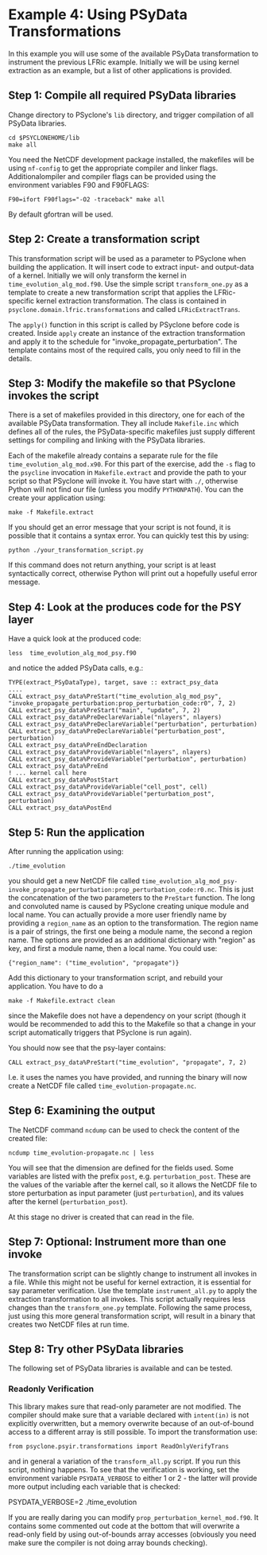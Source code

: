 # Example 4: Using PSyData Transformations

In this example you will use some of the available PSyData
transformation to instrument the previous LFRic example.
Initially we will be using kernel extraction as an example,
but a list of other applications is provided.


## Step 1: Compile all required PSyData libraries
Change directory to PSyclone's ``lib`` directory, and trigger
compilation of all PSyData libraries.

    cd $PSYCLONEHOME/lib
    make all

You need the NetCDF development package installed, the makefiles
will be using ``nf-config`` to get the appropriate compiler and
linker flags. Additionalompiler and compiler flags can be provided
using the environment variables F90 and F90FLAGS:

    F90=ifort F90flags="-O2 -traceback" make all

By default gfortran will be used.


## Step 2: Create a transformation script
This transformation script will be used as a parameter
to PSyclone when building the application. It will insert
code to extract input- and output-data of a kernel. Initially
we will only transform the kernel in ``time_evolution_alg_mod.f90``.
Use the simple script ``transform_one.py`` as a template
to create a new transformation script that applies the
LFRic-specific kernel extraction transformation. The class
is contained in ``psyclone.domain.lfric.transformations``
and called ``LFRicExtractTrans``.

The ``apply()`` function in this script is called by PSyclone before
code is created. Inside ``apply`` create an instance of the
extraction transformation and apply it to the schedule for 
"invoke_propagate_perturbation". The template contains
most of the required calls, you only need to fill in the details.

## Step 3: Modify the makefile so that PSyclone invokes the script

There is a set of makefiles provided in this directory, one for
each of the available PSyData transformation. They all include
``Makefile.inc`` which defines all of the rules, the PSyData-specific
makefiles just supply different settings for compiling and linking
with the PSyData libraries.

Each of the makefile already contains a separate rule for the file
``time_evolution_alg_mod.x90``. For this part of the exercise,
add the ``-s`` flag to the ``psycline`` invocation in
``Makefile.extract`` and provide the path to your script so
that PSyclone will invoke it. You have start with ``./``, otherwise
Python will not find our file (unless you modify ``PYTHONPATH``).
You can the create your application using:

    make -f Makefile.extract

If you should get an error message that your script is not found,
it is possible that it contains a syntax error. You can quickly
test this by using:

    python ./your_transformation_script.py

If this command does not return anything, your script is at least
syntactically correct, otherwise Python will print out a hopefully
useful error message.


## Step 4: Look at the produces code for the PSY layer
Have a quick look at the produced code:

    less  time_evolution_alg_mod_psy.f90

and notice the added PSyData calls, e.g.:

    TYPE(extract_PSyDataType), target, save :: extract_psy_data
    ....
    CALL extract_psy_data%PreStart("time_evolution_alg_mod_psy", "invoke_propagate_perturbation:prop_perturbation_code:r0", 7, 2)
    CALL extract_psy_data%PreStart("main", "update", 7, 2)
    CALL extract_psy_data%PreDeclareVariable("nlayers", nlayers)
    CALL extract_psy_data%PreDeclareVariable("perturbation", perturbation)
    CALL extract_psy_data%PreDeclareVariable("perturbation_post", perturbation)
    CALL extract_psy_data%PreEndDeclaration
    CALL extract_psy_data%ProvideVariable("nlayers", nlayers)
    CALL extract_psy_data%ProvideVariable("perturbation", perturbation)
    CALL extract_psy_data%PreEnd
    ! ... kernel call here
    CALL extract_psy_data%PostStart
    CALL extract_psy_data%ProvideVariable("cell_post", cell)
    CALL extract_psy_data%ProvideVariable("perturbation_post", perturbation)
    CALL extract_psy_data%PostEnd


## Step 5: Run the application
After running the application using:

    ./time_evolution

you should get a new NetCDF file called
``time_evolution_alg_mod_psy-invoke_propagate_perturbation:prop_perturbation_code:r0.nc``.
This is just the concatenation of the two parameters to the ``PreStart`` function.
The long and convoluted name is caused by PSyclone creating unique module and
local name. You can actually provide a more user friendly name by providing a
``region_name`` as an option to the transformation. The region name is a pair of strings,
the first one being a module name, the second a region name. The options are provided
as an additional dictionary with "region" as key, and first a module name, then a local
name. You could use:

    {"region_name": ("time_evolution", "propagate")}

Add this dictionary to your transformation script, and rebuild your application. You
have to do a

    make -f Makefile.extract clean

since the Makefile does not have a dependency on your script (though it would be
recommended to add this to the Makefile so that a change in your script automatically
triggers that PSyclone is run again).

You should now see that the psy-layer contains:

    CALL extract_psy_data%PreStart("time_evolution", "propagate", 7, 2)

I.e. it uses the names you have provided, and running the binary will now create
a NetCDF file called ``time_evolution-propagate.nc``.

## Step 6: Examining the output

The NetCDF command ``ncdump`` can be used to check the content of the created file:

    ncdump time_evolution-propagate.nc | less

You will see that the dimension are defined for the fields used. Some variables
are listed with the prefix ``post``, e.g. ``perturbation_post``. These are the
values of the variable after the kernel call, so it allows the NetCDF file
to store perturbation as input parameter (just ``perturbation``), and its
values after the kernel (``perturbation_post``).

At this stage no driver is created that can read in the file.


## Step 7: Optional: Instrument more than one invoke

The transformation script can be slightly change to instrument all invokes
in a file. While this might not be useful for kernel extraction, it is
essential for say parameter verification. Use the template ``instrument_all.py``
to apply the extraction transformation to all invokes. This script actually
requires less changes than the ``transform_one.py`` template.
Following the same process, just using this more general transformation script,
will result in a binary that creates two NetCDF files at run time.

## Step 8: Try other PSyData libraries
The following set of PSyData libraries is available and can be tested.

### Readonly Verification
This library makes sure that read-only parameter are not modified. The compiler
should make sure that a variable declared with ``intent(in)`` is not explicitly
overwritten, but a memory overwrite because of an out-of-bound access to a
different array is still possible. To import the transformation use:

    from psyclone.psyir.transformations import ReadOnlyVerifyTrans

and in general a variation of the ``transform_all.py`` script. If you run
this script, nothing happens. To see that the verification is working, set
the environment variable ``PSYDATA_VERBOSE`` to either 1 or 2 - the latter
will provide more output including each variable that is checked:

   PSYDATA_VERBOSE=2 ./time_evolution

If you are really daring you can modify ``prop_perturbation_kernel_mod.f90``.
It contains some commented out code at the bottom that will overwrite
a read-only field by using out-of-bounds array accesses (obviously you
need make sure the compiler is not doing array bounds checking).



